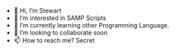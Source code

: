 - 👋 Hi, I’m Stewart
- 👀 I’m interested in SAMP Scripts
- 🌱 I’m currently learning other Programming Language.
- 💞️ I’m looking to collaborate soon
- 📫 How to reach me? Secret

<!---
MystoD3v/MystoD3v is a ✨ special ✨ repository because its `README.md` (this file) appears on your GitHub profile.
You can click the Preview link to take a look at your changes.
--->
